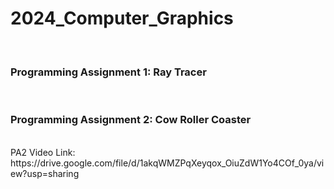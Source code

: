# 2024_Computer_Graphics
<br/>

### Programming Assignment 1: Ray Tracer
<br/>


### Programming Assignment 2: Cow Roller Coaster
<br/>
PA2 Video Link: https://drive.google.com/file/d/1akqWMZPqXeyqox_OiuZdW1Yo4COf_0ya/view?usp=sharing

